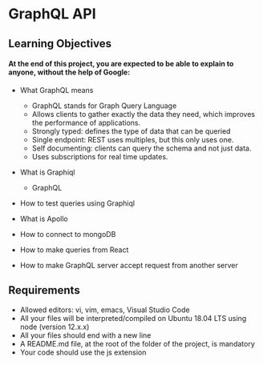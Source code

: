 # GraphQL API

## Learning Objectives
#### At the end of this project, you are expected to be able to explain to anyone, without the help of Google:

- What GraphQL means
  - GraphQL stands for Graph Query Language
  - Allows clients to gather exactly the data they need, which improves the performance of applications.
  - Strongly typed: defines the type of data that can be queried
  - Single endpoint: REST uses multiples, but this only uses one.
  - Self documenting: clients can query the schema and not just data.
  - Uses subscriptions for real time updates.

- What is Graphiql
  - GraphQL
- How to test queries using Graphiql
- What is Apollo
- How to connect to mongoDB
- How to make queries from React
- How to make GraphQL server accept request from another server

## Requirements

- Allowed editors: vi, vim, emacs, Visual Studio Code
- All your files will be interpreted/compiled on Ubuntu 18.04 LTS using node (version 12.x.x)
- All your files should end with a new line
- A README.md file, at the root of the folder of the project, is mandatory
- Your code should use the js extension
